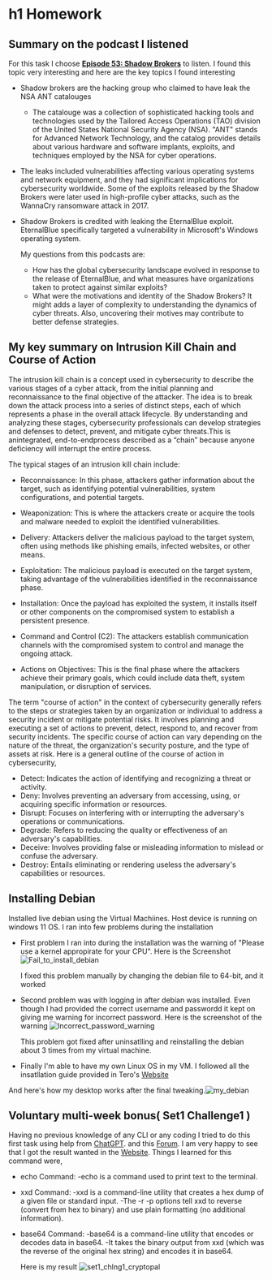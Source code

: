 # h1 Homework

## Summary on the podcast I listened

  For this task I choose [__Episode 53: Shadow Brokers__](https://darknetdiaries.com/episode/53/) to listen. I found this topic very interesting and here are the key topics I found interesting
  * Shadow brokers are the hacking group who claimed to have leak the NSA ANT catalouges
      - The catalouge was a collection of sophisticated hacking tools and technologies used by the Tailored Access Operations (TAO) division of the United States National Security Agency (NSA). "ANT" stands for Advanced Network Technology, and the catalog provides details about various hardware and software implants, exploits, and techniques employed by the NSA for cyber operations.
 * The leaks included vulnerabilities affecting various operating systems and network equipment, and they had significant implications for cybersecurity worldwide. Some of the exploits released by the Shadow Brokers were later used in high-profile cyber attacks, such as the WannaCry ransomware attack in 2017.
 * Shadow Brokers is credited with leaking the EternalBlue exploit. EternalBlue specifically targeted a vulnerability in Microsoft's Windows operating system.

   My questions from this podcasts are:
   * How has the global cybersecurity landscape evolved in response to the release of EternalBlue, and what measures have organizations taken to protect against similar exploits?
   * What were the motivations and identity of the Shadow Brokers? It might adds a layer of complexity to understanding the dynamics of cyber threats. Also, uncovering their motives may contribute to better defense strategies.


## My key summary on Intrusion Kill Chain and Course of Action

The intrusion kill chain is a concept used in cybersecurity to describe the various stages of a cyber attack, from the initial planning and reconnaissance to the final objective of the attacker. The idea is to break down the attack process into a series of distinct steps, each of which represents a phase in the overall attack lifecycle. By understanding and analyzing these stages, cybersecurity professionals can develop strategies and defenses to detect, prevent, and mitigate cyber threats.This is anintegrated, end-to-endprocess described as a “chain” because anyone deficiency will interrupt the entire process.

The typical stages of an intrusion kill chain include:

* Reconnaissance: In this phase, attackers gather information about the target, such as identifying potential vulnerabilities, system configurations, and potential targets.

+ Weaponization: This is where the attackers create or acquire the tools and malware needed to exploit the identified vulnerabilities.

- Delivery: Attackers deliver the malicious payload to the target system, often using methods like phishing emails, infected websites, or other means.

* Exploitation: The malicious payload is executed on the target system, taking advantage of the vulnerabilities identified in the reconnaissance phase.

* Installation: Once the payload has exploited the system, it installs itself or other components on the compromised system to establish a persistent presence.

* Command and Control (C2): The attackers establish communication channels with the compromised system to control and manage the ongoing attack.

* Actions on Objectives: This is the final phase where the attackers achieve their primary goals, which could include data theft, system manipulation, or disruption of services.

The term "course of action" in the context of cybersecurity generally refers to the steps or strategies taken by an organization or individual to address a security incident or mitigate potential risks. It involves planning and executing a set of actions to prevent, detect, respond to, and recover from security incidents. The specific course of action can vary depending on the nature of the threat, the organization's security posture, and the type of assets at risk. Here is a general outline of the course of action in cybersecurity,

* Detect: Indicates the action of identifying and recognizing a threat or activity.
* Deny: Involves preventing an adversary from accessing, using, or acquiring specific information or resources.
* Disrupt: Focuses on interfering with or interrupting the adversary's operations or communications.
* Degrade: Refers to reducing the quality or effectiveness of an adversary's capabilities.
* Deceive: Involves providing false or misleading information to mislead or confuse the adversary.
* Destroy: Entails eliminating or rendering useless the adversary's capabilities or resources.

## Installing Debian

Installed live debian using the Virtual Machiines. Host device is running on windows 11 OS. I ran into few problems during the installation
- First problem I ran into during the installation was the warning of "Please use a kernel appropirate for your CPU". Here is the Screenshot ![Fail_to_install_debian](https://github.com/Bishwasghimire-AA/mymarkdownexecrise/assets/144313610/053a88a7-27f3-4ce8-b289-5c84da0e3f5f)

  I fixed this problem manually by changing the debian file to 64-bit, and it worked
- Second problem was  with logging in after debian was installed. Even though I had provided the correct username and passwordd it kept on giving me warning for incorrect password. Here is the screenshot of the warning ![Incorrect_password_warning](https://github.com/Bishwasghimire-AA/mymarkdownexecrise/assets/144313610/0d12dd5c-8ff9-412f-a3a5-33f9278297ee)
  
  This problem got fixed after uninsatlling and reinstalling the debian about 3 times from my virtual machine.
- Finally I'm able to have my own Linux OS in my VM. I followed all the insatllation guide provided in Tero's [Website](https://terokarvinen.com/2021/install-debian-on-virtualbox/)

 And here's how my desktop works after the final tweaking.![my_debian](https://github.com/Bishwasghimire-AA/mymarkdownexecrise/assets/144313610/aba1e167-7aeb-4e5a-b6e9-5b8719d4a95a)

 ## Voluntary multi-week bonus( Set1 Challenge1 )

Having no previous knowledge of any CLI or any coding I tried to do this first task using help from [ChatGPT](https://chat.openai.com/c/5eba79d8-012a-4fb7-bdca-fbca8edb36ef). and this [Forum](https://superuser.com/questions/158142/how-can-i-convert-from-hex-to-base64/416630). I am very happy to see that I got the result wanted in the [Website](https://www.cryptopals.com/sets/1/challenges/1). Things I learned for this command were,
- echo Command:
  -echo is a command used to print text to the terminal.
- xxd Command:
  -xxd is a command-line utility that creates a hex dump of a given file or standard input.
  -The -r -p options tell xxd to reverse (convert from hex to binary) and use plain formatting (no additional information).
- base64 Command:
  -base64 is a command-line utility that encodes or decodes data in base64.
  -It takes the binary output from xxd (which was the reverse of the original hex string) and encodes it in base64.

  Here is my result ![set1_chlng1_cryptopal](https://github.com/Bishwasghimire-AA/mymarkdownexecrise/assets/144313610/6d65b4cd-0336-4a7d-93a9-c2916f73b8ad)
